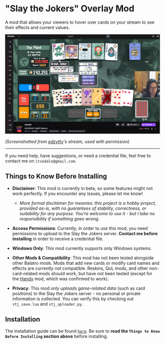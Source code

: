 # "Slay the Jokers" Overlay Mod

A mod that allows your viewers to hover over cards on your stream to see their effects and current values.

<img alt="Slay the Jokers Preview Image 1" src="docs/preview1.png" />

*(Screenshotted from [edzyttv](https://www.twitch.tv/edzyttv)'s stream, used with permission)*

---

If you need help, have suggestions, or need a credential file, feel free to contact me on `itsedalo@gmail.com`.

## Things to Know Before Installing

- **Disclaimer**: This mod is currently in beta, so some features might not work perfectly. If you encounter any issues, please let me know!
    - *More formal disclaimer for meanies: this project is a hobby project, provided as-is, with no guarantees of stability, correctness, or suitability for any purpose. You're welcome to use it - but I take no responsibility if something goes wrong.*

- **Access Permissions**: Currently, in order to use this mod, you need permissions to upload to the Slay the Jokers server. **Contact me before installing** in order to receive a credential file.

- **Windows Only**: This mod currently supports only Windows systems.

- **Other Mods & Compatibility**: This mod has not been tested alongside other Balatro mods. Mods that add new cards or modify card names and effects are currently not compatible. Reskins, QoL mods, and other non-card-related mods should work, but have not been tested (except for the [Handy](https://github.com/SleepyG11/HandyBalatro) mod, which was confirmed to work).

- **Privacy**: This mod *only uploads game-related data* (such as card positions) to the Slay the Jokers server - no personal or private information is collected. You can verify this by checking out `stj_save.lua` and `stj_uploader.py`.

## Installation

The installation guide can be found [`here`](INSTALL.md). Be sure to **read the `Things to Know Before Installing` section above** before installing.
